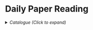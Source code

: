 # Daily Paper Reading

<details><summary><em>Catalogue (Click to expand)</em></summary>

<br>

- Detection
    - Video
        - [Memory Mechanism](VideoDetection\Memory\memory_mechanism_in_video_detection.md)
- Vision-Language Model

</details>

